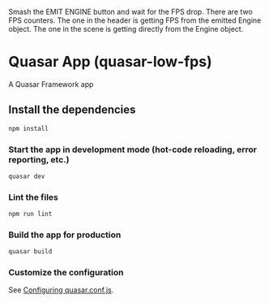 Smash the EMIT ENGINE button and wait for the FPS drop. There are two FPS counters. The one in the header is getting FPS from the emitted Engine object. The one in the scene is getting directly from the Engine object.

# Quasar App (quasar-low-fps)

A Quasar Framework app

## Install the dependencies
```bash
npm install
```

### Start the app in development mode (hot-code reloading, error reporting, etc.)
```bash
quasar dev
```

### Lint the files
```bash
npm run lint
```

### Build the app for production
```bash
quasar build
```

### Customize the configuration
See [Configuring quasar.conf.js](https://v1.quasar.dev/quasar-cli/quasar-conf-js).
